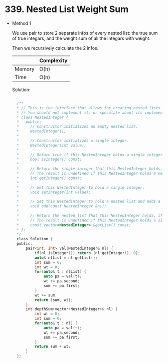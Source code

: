# 339. Nested List Weight Sum

- Method 1

  We use pair to store 2 separate infos of every nested list: the true sum of true integars, and the weight sum of all the integars with weight.

  Then we recursively calculate the 2 infos.

  |        | Complexity |
  | ------ | ---------- |
  | Memory | O(h)       |
  | Time   | O(n)       |

  Solution:

  ```h

    /**
    * // This is the interface that allows for creating nested lists.
    * // You should not implement it, or speculate about its implementation
    * class NestedInteger {
    *   public:
    *     // Constructor initializes an empty nested list.
    *     NestedInteger();
    *
    *     // Constructor initializes a single integer.
    *     NestedInteger(int value);
    *
    *     // Return true if this NestedInteger holds a single integer, rather than a nested list.
    *     bool isInteger() const;
    *
    *     // Return the single integer that this NestedInteger holds, if it holds a single integer
    *     // The result is undefined if this NestedInteger holds a nested list
    *     int getInteger() const;
    *
    *     // Set this NestedInteger to hold a single integer.
    *     void setInteger(int value);
    *
    *     // Set this NestedInteger to hold a nested list and adds a nested integer to it.
    *     void add(const NestedInteger &ni);
    *
    *     // Return the nested list that this NestedInteger holds, if it holds a nested list
    *     // The result is undefined if this NestedInteger holds a single integer
    *     const vector<NestedInteger> &getList() const;
    * };
    */
    class Solution {
    public:
        pair<int, int> val(NestedInteger& nl) {
            if(nl.isInteger()) return {nl.getInteger(), 0};
            auto& nlList = nl.getList();
            int sum = 0;
            int wt = 0;
            for(auto& t : nlList) {
                auto pa = val(t);
                wt += pa.second;
                sum += pa.first;
            }
            wt += sum;
            return {sum, wt};
        }
        int depthSum(vector<NestedInteger>& nl) {
            int wt = 0;
            int sum = 0;
            for(auto& t : nl) {
                auto pa = val(t);
                wt += pa.second;
                sum += pa.first;
            }
            return sum + wt;
        }
    };

  ```

<!-- - Method 2

    This is another method.

    | |   Complexity  |
    | ----------- | ----------- |
    |  Memory     | O(n) |
    |      Time       |  O(n) |


    Solution:

    ``` h



    ```

- Additional Knowledge:

    Here are some additional knowledge.



<br> -->
